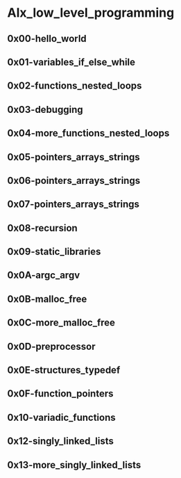 # **Alx_low_level_programming**



## **0x00-hello_world**                                                                      
## **0x01-variables_if_else_while**                                                          
## **0x02-functions_nested_loops**                                                           
## **0x03-debugging**                                                                        
## **0x04-more_functions_nested_loops**                                                     
## **0x05-pointers_arrays_strings**                                                         
## **0x06-pointers_arrays_strings**                                                          
## **0x07-pointers_arrays_strings**                                                        
## **0x08-recursion**                                                                        
## **0x09-static_libraries**                                                                 
## **0x0A-argc_argv**                                                                        
## **0x0B-malloc_free**                                                                      
## **0x0C-more_malloc_free**                                                                 
## **0x0D-preprocessor**                                                                     
## **0x0E-structures_typedef**                                                              
## **0x0F-function_pointers**                                                                
## **0x10-variadic_functions**                                                               
## **0x12-singly_linked_lists**                                                              
## **0x13-more_singly_linked_lists**
